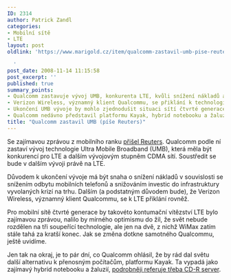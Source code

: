 ```yaml
---
ID: 2314
author: Patrick Zandl
categories:
- Mobilní sítě
- LTE
layout: post
oldlink: 'https://www.marigold.cz/item/qualcomm-zastavil-umb-pise-reuters

  '
post_date: 2008-11-14 11:15:58
post_excerpt: ''
published: true
summary_points:
- Qualcomm zastavuje vývoj UMB, konkurenta LTE, kvůli snížení nákladů a krizi.
- Verizon Wireless, významný klient Qualcommu, se přiklání k technologii LTE.
- Ukončení UMB vývoje by mohlo zjednodušit situaci sítí čtvrté generace.
- Qualcomm nedávno představil platformu Kayak, hybrid notebooku a žaluzií.
title: "Qualcomm zastavil UMB (píše Reuters)"
---
```


Se zajímavou zprávou z mobilního ranku <a href="http://www.reuters.com/article/hotStocksNews/idUSTRE4AC7M720081113">přišel Reuters</a>. Qualcomm podle ní zastaví vývoj technologie Ultra Mobile Broadband (UMB), která měla být konkurencí pro LTE a dalším vývojovým stupněm CDMA sítí. Soustředit se bude v dalším vývoji právě na LTE. 

Důvodem k ukončení vývoje má být snaha o snížení nákladů v souvislosti se snížením odbytu mobilních telefonů a snižováním investic do infrastruktury vyvolaných krizí na trhu. Dalším (a podstatným důvodem bude), že Verizon Wireless, významný klient Qualcommu, se k LTE přiklání rovněž. 

Pro mobilní sítě čtvrté generace by takovéto kontumační vítězství LTE bylo zajímavou zprávou, nalilo by mírného optimismu do žil, že svět nebude rozdělen na tři soupeřící technologie, ale jen na dvě, z nichž WiMax zatím stále tahá za kratší konec. Jak se změna dotkne samotného Qualcommu, ještě uvidíme. 

Jen tak na okraj, je to pár dní, co Qualcomm ohlásil, že by rád dal světu další alternativu k přenosným počítačům, platformu Kayak. Ta vypadá jako zajímavý hybrid notebooku a žaluzií, <a href="http://cdr.cz/a/25759">podrobněji referuje třeba CD-R server</a>.